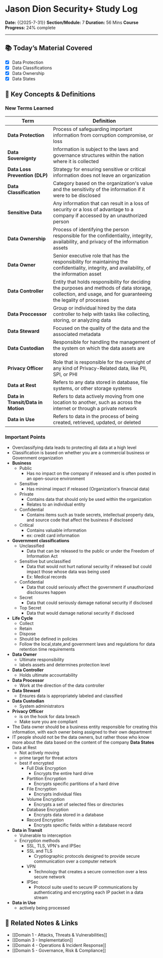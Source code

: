 # Jason Dion Security+ Study Log

**Date:** {{2025-7-31}}
**Section/Module:** 7
**Duration:** 56 Mins
**Course Progress:** 24% complete

-----

## 📚 Today’s Material Covered

- [x] Data Protection
- [x] Data Classifications
- [x] Data Ownership
- [x] Data States 

## 🔑 Key Concepts & Definitions

### New Terms Learned

| Term                               | Definition                                                                                                                                                    |
| ---------------------------------- | ------------------------------------------------------------------------------------------------------------------------------------------------------------- |
| **Data Protection**                | Process of safeguarding important information from corruption compromise, or loss                                                                             |
| **Data Sovereignty**               | Information is subject to the laws and governance structures within the nation where it is collected                                                          |
| **Data Loss Prevention (DLP)**     | Strategy for ensuring sensitive or critical information does not leave an organization                                                                        |
| **Data Classification**            | Category based on the organization's value and the sensitivity of the information if it were to be disclosed                                                  |
| **Sensitive Data**                 | Any information that can result in a loss of security or a loss of advantage to a company if accessed by an unauthorized person                               |
| **Data Ownership**                 | Process of identifying the person responsible for the confidentiality, integrity, availability, and privacy of the information assets                         |
| **Data Owner**                     | Senior executive role that has the responsibility for maintaining the confidentiality, integrity, and availability, of the information asset                  |
| **Data Controller**                | Entity that holds responsibility for deciding the purposes and methods of data storage, collection, and usage, and for guaranteeing the legality of processes |
| **Data Proccessor**                | Group or individual hired by the data controller to help with tasks like collecting, storing, or analyzing data                                               |
| **Data Steward**                   | Focused on the quality of the data and the associated metadata                                                                                                |
| **Data Custodian**                 | Responsible for handling the management of the system on which the data assets are stored                                                                     |
| **Privacy Officer**                | Role that is responsible for the oversight of any kind of Privacy-Related data, like PII, SPI, or PHI                                                         |
| **Data at Rest**                   | Refers to any data stored in database, file systems, or other storage systems                                                                                 |
| **Data in Transit/Data in Motion** | Refers to data actively moving from one location to another, such as across the internet or through a private network                                         |
| **Data in Use**                    | Refers to data in the process of being created, retrieved, updated, or deleted                                                                                |

### Important Points

- Overclassifying data leads to protecting all data at a high level
- Classification is based on whether you are a commercial business or Government organization
- **Business**
	- Public
		- Has no impact on the company if released and is often posted in an open-source environment
	- Sensitive
		- Has minimal impact if released (Organization's financial data)
	- Private
		- Contains data that should only be used within the organization
		- Relates to an individual entity
	- Confidential
		- Contains items such as trade secrets, intellectual property data, and source code that affect the business if disclosed
	- Critical
		- Contains valuable information
		- ex: credit card information
- **Government classifications**
	- Unclassified
		- Data that can be released to the public or under the Freedom of Information Act
	- Sensitive but unclassified
		- Data that would not hurt national security if released but could impact those whose data was being used
		- Ex: Medical records
	- Confidential
		- Data that could seriously affect the government if unauthorized disclosures happen
	- Secret
		- Data that could seriously damage national security if disclosed
	- Top Secret
		- Data that would damage national security if disclosed
- **Life Cycle**
	- Collect
	- Retain
	- Dispose
	- Should be defined in policies
	- Follow the local,state,and government laws and regulations for data retention time requirements
- **Data Owner**
	- Ultimate responsibility
	- labels assets and determines protection level
- **Data Controller**
	- Holds ultimate accountability
- **Data Processor**
	- Work at the direction of the data controller
- **Data Steward**
	- Ensures data is appropriately labeled and classified
- **Data Custodian**
	- System administrators
- **Privacy Officer**
	- is on the hook for data breach
	- Make sure you are compliant
- The Data owner should be a business entity responsible for creating this information, with each owner being assigned to their own department
- IT people should not be the data owners, but rather those who know more about the data based on the content of the company
**Data States**
- Data at Rest
	- Not actively moving
	- prime target for threat actors
	- best if encrypted
		- Full Disk Encryption
			- Encrypts the entire hard drive
		- Partition Encryption
			- Encrypts specific partitions of a hard drive
		- File Encryption
			- Encrypts individual files
		- Volume Encryption
			- Encrypts a set of selected files or directories
		- Database Encryption
			- Encrypts data stored in a database
		- Record Encryption
			- Encrypts specific fields within a database record
-  **Data in Transit**
	- Vulnerable to interception 
	- Encryption methods
		- SSL, TLS, VPN's and IPSec
		- SSL and TLS
			- Cryptiographic protocols designed to provide secure communication over a computer network
		- VPN
			- Technology that creates a secure connection over a less secure network
		- IPSec
			- Protocol suite used to secure IP communications by authenticating and encrypting each IP packet in a data stream
- **Data in Use**
	-  actively being processed

## 🔗 Related Notes & Links

- [[Domain 1 - Attacks, Threats & Vulnerabilities]]
- [[Domain 3 - Implementation]]
- [[Domain 4 - Operations & Incident Response]]
- [[Domain 5 - Governance, Risk & Compliance]]


